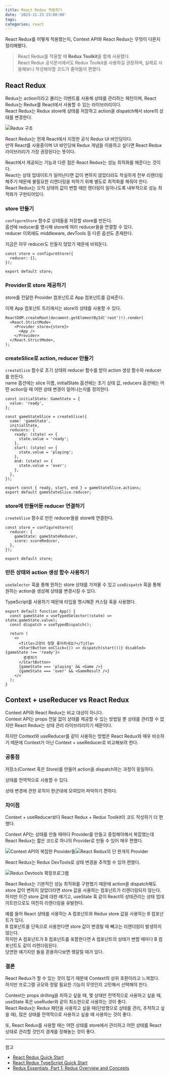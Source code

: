 ```yaml
---
title: React Redux 적용하기
date: '2023-11-23 23:00:00'
tags:
categories: react
---
```


React Redux를 어떻게 적용했는지, Context API와 React Redux는 무엇이 다른지 정리해봤다.

> React Redux를 적용할 때 **Redux Toolkit**을 함께 사용했다.  
> React Redux 공식문서에서도 Redux Toolkit을 사용하길 권장하며, 실제로 사용해보니 작성해야할 코드가 줄어들어 편했다.

## React Redux

Redux는 action이라고 불리는 이벤트를 사용해 상태를 관리하는 패턴이며, React Redux는 Redux를 React에서 사용할 수 있는 라이브러리이다.  
React Redux는 Redux store에 상태를 저장하고 action을 dispatch해서 store의 상태를 변경한다.

![Redux 구조](redux-structure.png)

React Redux는 현재 React에서 지정한 공식 Redux UI 바인딩이다.  
만약 React를 사용중이며 UI 바인딩에 Redux 개념을 이용하고 싶다면 React Redux 라이브러리가 가장 권장된다는 뜻이다.

React에서 제공되는 기능과 다른 점은 React Redux는 성능 최적화를 해준다는 것이다.  
React는 상태 업데이트가 일어난다면 값이 변하지 않았더라도 착실하게 전부 리렌더링해주기 때문에 불필요한 리렌더링을 피하기 위해 별도로 최적화를 해줘야 한다.  
React Redux는 오직 상태의 값이 변할 때만 렌더링이 일어나도록 내부적으로 성능 최적화가 구현되어있다.

### store 만들기

`configureStore` 함수로 상태들을 저장할 store를 만든다.  
옵션에 reducer를 명시해 store에 여러 reducer들을 연결할 수 있다.  
reducer 이외에도 middleware, devTools 등 다른 옵션도 존재한다.

지금은 아무 reducer도 만들지 않았기 때문에 비워둔다.

```tsx
const store = configureStore({
  reducer: {},
});

export default store;
```

### Provider로 store 제공하기

store를 전달한 Provider 컴포넌트로 App 컴포넌트를 감싸준다.

이제 App 컴포넌트 트리에서는 store의 상태를 사용할 수 있다.

```tsx
ReactDOM.createRoot(document.getElementById('root')!).render(
  <React.StrictMode>
    <Provider store={store}>
      <App />
    </Provider>
  </React.StrictMode>,
);
```

### createSlice로 action, reducer 만들기

`createSlice` 함수로 초기 상태와 reducer 함수를 받아 action 생성 함수와 reducer를 만든다.  
name 옵션에는 slice 이름, initialState 옵션에는 초기 상태 값, reducers 옵션에는 어떤 action일 때 어떤 상태 변경이 일어나는지를 정의한다.

```tsx
const initialState: GameState = {
  value: 'ready',
};

const gameStateSlice = createSlice({
  name: 'gameState',
  initialState,
  reducers: {
    ready: (state) => {
      state.value = 'ready';
    },
    start: (state) => {
      state.value = 'playing';
    },
    end: (state) => {
      state.value = 'over';
    },
  },
});

export const { ready, start, end } = gameStateSlice.actions;
export default gameStateSlice.reducer;
```

### store에 만들어둔 reducer 연결하기

`createSlice` 함수로 만든 reducer들을 store에 연결한다.

```tsx
const store = configureStore({
  reducer: {
    gameState: gameStateReducer,
    score: scoreReducer,
  },
});

export default store;
```

### 만든 상태와 action 생성 함수 사용하기

`useSelector` 훅을 통해 원하는 store 상태를 가져올 수 있고 `useDispatch` 훅을 통해 원하는 action을 생성해 상태를 변경시킬 수 있다.

TypeScript를 사용하기 때문에 타입을 명시해준 커스텀 훅을 사용했다.

```tsx
export default function App() {
  const gameState = useTypedSelector((state) => state.gameState.value);
  const dispatch = useTypedDispatch();

  return (
    <>
      <Title>고양이 정말 좋아하세요?</Title>
      <StartButton onClick={() => dispatch(start())} disabled={gameState !== 'ready'}>
        증명하기
      </StartButton>
      {gameState === 'playing' && <Game />}
      {gameState === 'over' && <GameResult />}
    </>
  );
}
```

## Context + useReducer vs React Redux

Context API와 React Redux는 비교 대상이 아니다.  
Context API는 props 전달 없이 상태를 제공할 수 있는 방법일 뿐 상태를 관리할 수 없지만 React Redux는 상태 관리 라이브러리이기 때문이다.

하지만 Context와 useReducer를 같이 사용하는 방법은 React Redux와 매우 비슷하기 때문에 Context가 아닌 Context + useReducer로 비교해보려 한다.

### 공통점

저장소(Context 혹은 Store)를 만들어 action을 dispatch하는 과정이 동일하다.

상태를 전역적으로 사용할 수 있다.

상태 변경에 관한 로직이 한군데에 모여있어 파악하기 편하다.

### 차이점

Context + useReducer보다 React Redux + Redux Toolkit이 코드 작성하기 더 편했다.

Context API는 상태를 만들 때마다 Provider를 만들고 중첩해야해서 복잡했는데 React Redux는 짧은 코드로 하나의 Provider로 만들 수 있어 매우 편했다.

<p style="display:flex">
  <img src="context-provider.png" alt="Context API의 복잡한 Provider들">
  <img src="redux-provider.png" alt="React Redux의 단 한개의 Provider">
</p>

React Redux는 Redux DevTools로 상태 변경을 추적할 수 있어 편했다.

![Redux Devtools 확장프로그램](redux-devtools.png)

React Redux는 기본적인 성능 최적화를 구현했기 때문에 action을 dispatch해도 store 값이 변하지 않았더라면 store 값을 사용하는 컴포넌트가 리렌더링되지 않는다.  
하지만 이건 store 값에 대한 얘기고, useState 훅 같이 React의 상태관리는 상태 업데이트만으로도 여전히 리렌더링을 유발한다.

예를 들어 React 상태를 사용하는 A 컴포넌트와 Redux store 값을 사용하는 B 컴포넌트가 있다.  
B 컴포넌트를 단독으로 사용한다면 store 값이 변경될 때 빼고는 리렌더링이 발생하지 않는다.  
하지만 A 컴포넌트가 B 컴포넌트를 포함한다면 A 컴포넌트의 상태가 변할 때마다 B 컴포넌트도 같이 리렌더링된다.  
당연한 얘기지만 둘을 혼용하다보면 헷갈릴 때가 있다.

### 결론

React Redux가 할 수 있는 것이 많기 때문에 Context의 상위 호환이라고 느껴졌다.  
하지만 프로그램 규모와 정말 필요한 기능이 무엇인지 고민해서 선택해야 한다.

Context는 props drilling을 피하고 싶을 때, 몇 상태만 전역적으로 사용하고 싶을 때, useState 혹은 useRuder와 같이 최소한으로 사용하는 것이 좋다.  
React Redux는 Redux 패턴을 사용하고 싶을 때(단방향으로 상태를 관리, 추적하고 싶을 때), 많은 상태를 전역적으로 사용하고 싶을 때 사용하는 것이 좋다.

또, React Redux를 사용할 때는 어떤 상태를 store에서 관리하고 어떤 상태를 React 상태로 관리할 것인지 경계를 정해놓는 것이 좋다.

---

참고

- [React Redux Quick Start](https://react-redux.js.org/tutorials/quick-start)
- [React Redux TypeScript Quick Start](https://react-redux.js.org/tutorials/typescript-quick-start)
- [Redux Essentials, Part 1: Redux Overview and Concepts](https://redux.js.org/tutorials/essentials/part-1-overview-concepts)

```toc

```
